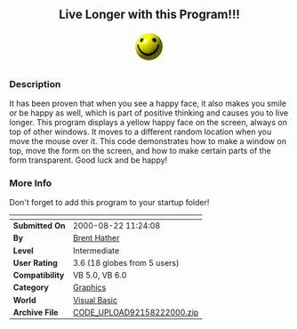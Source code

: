 ﻿<div align="center">

## Live Longer with this Program\!\!\!

<img src="PIC20008221436445896.GIF">
</div>

### Description

It has been proven that when you see a happy face, it also makes you smile or be happy as well, which is part of positive thinking and causes you to live longer. This program displays a yellow happy face on the screen, always on top of other windows. It moves to a different random location when you move the mouse over it. This code demonstrates how to make a window on top, move the form on the screen, and how to make certain parts of the form transparent. Good luck and be happy!
 
### More Info
 
Don't forget to add this program to your startup folder!


<span>             |<span>
---                |---
**Submitted On**   |2000-08-22 11:24:08
**By**             |[Brent Hather](https://github.com/Planet-Source-Code/PSCIndex/blob/master/ByAuthor/brent-hather.md)
**Level**          |Intermediate
**User Rating**    |3.6 (18 globes from 5 users)
**Compatibility**  |VB 5\.0, VB 6\.0
**Category**       |[Graphics](https://github.com/Planet-Source-Code/PSCIndex/blob/master/ByCategory/graphics__1-46.md)
**World**          |[Visual Basic](https://github.com/Planet-Source-Code/PSCIndex/blob/master/ByWorld/visual-basic.md)
**Archive File**   |[CODE\_UPLOAD92158222000\.zip](https://github.com/Planet-Source-Code/brent-hather-live-longer-with-this-program__1-10886/archive/master.zip)








